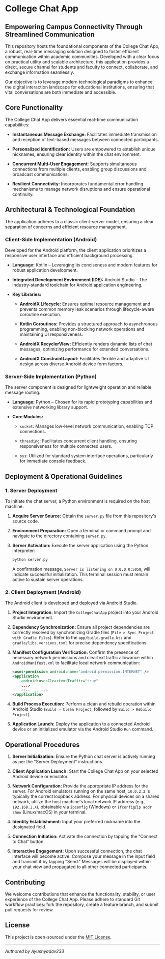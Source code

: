 # College Chat App

## Empowering Campus Connectivity Through Streamlined Communication

This repository hosts the foundational components of the College Chat App, a robust, real-time messaging solution designed to foster efficient communication within academic communities. Developed with a clear focus on practical utility and scalable architecture, this application provides a direct, secure channel for students and faculty to connect, collaborate, and exchange information seamlessly.

Our objective is to leverage modern technological paradigms to enhance the digital interaction landscape for educational institutions, ensuring that vital conversations are both immediate and accessible.

## Core Functionality

The College Chat App delivers essential real-time communication capabilities:

  * **Instantaneous Message Exchange:** Facilitates immediate transmission and reception of text-based messages between connected participants.

  * **Personalized Identification:** Users are empowered to establish unique nicknames, ensuring clear identity within the chat environment.

  * **Concurrent Multi-User Engagement:** Supports simultaneous connections from multiple clients, enabling group discussions and broadcast communications.

  * **Resilient Connectivity:** Incorporates fundamental error handling mechanisms to manage network disruptions and ensure operational continuity.

## Architectural & Technological Foundation

The application adheres to a classic client-server model, ensuring a clear separation of concerns and efficient resource management.

### Client-Side Implementation (Android)

Developed for the Android platform, the client application prioritizes a responsive user interface and efficient background processing.

  * **Language:** Kotlin – Leveraging its conciseness and modern features for robust application development.

  * **Integrated Development Environment (IDE):** Android Studio – The industry-standard toolchain for Android application engineering.

  * **Key Libraries:**

      * **AndroidX Lifecycle:** Ensures optimal resource management and prevents common memory leak scenarios through lifecycle-aware coroutine execution.

      * **Kotlin Coroutines:** Provides a structured approach to asynchronous programming, enabling non-blocking network operations and maintaining UI responsiveness.

      * **AndroidX RecyclerView:** Efficiently renders dynamic lists of chat messages, optimizing performance for extended conversations.

      * **AndroidX ConstraintLayout:** Facilitates flexible and adaptive UI design across diverse Android device form factors.

### Server-Side Implementation (Python)

The server component is designed for lightweight operation and reliable message routing.

  * **Language:** Python – Chosen for its rapid prototyping capabilities and extensive networking library support.

  * **Core Modules:**

      * `socket`: Manages low-level network communication, enabling TCP connections.

      * `threading`: Facilitates concurrent client handling, ensuring responsiveness for multiple connected users.

      * `sys`: Utilized for standard system interface operations, particularly for immediate console feedback.

## Deployment & Operational Guidelines

### 1\. Server Deployment

To initiate the chat server, a Python environment is required on the host machine.

1.  **Acquire Server Source:**
    Obtain the `server.py` file from this repository's source code.

2.  **Environment Preparation:**
    Open a terminal or command prompt and navigate to the directory containing `server.py`.

3.  **Server Activation:**
    Execute the server application using the Python interpreter:

    ```bash
    python server.py
    ```

    A confirmation message, `Server is listening on 0.0.0.0:5050`, will indicate successful initialization. This terminal session must remain active to sustain server operations.

### 2\. Client Deployment (Android)

The Android client is developed and deployed via Android Studio.

1.  **Project Integration:**
    Import the `CollegeChatApp` project into your Android Studio environment.

2.  **Dependency Synchronization:**
    Ensure all project dependencies are correctly resolved by synchronizing Gradle files (`File > Sync Project with Gradle Files`). Refer to the `app/build.gradle.kts` and `gradle/libs.versions.toml` for precise dependency specifications.

3.  **Manifest Configuration Verification:**
    Confirm the presence of necessary network permissions and cleartext traffic allowance within `AndroidManifest.xml` to facilitate local network communication:

    ```xml
    <uses-permission android:name="android.permission.INTERNET" />
    <application
        android:usesCleartextTraffic="true"
        ...>
        <!-- ... -->
    </application>
    ```

4.  **Build Process Execution:**
    Perform a clean and rebuild operation within Android Studio (`Build > Clean Project`, followed by `Build > Rebuild Project`).

5.  **Application Launch:**
    Deploy the application to a connected Android device or an initialized emulator via the Android Studio `Run` command.

## Operational Procedures

1.  **Server Initialization:**
    Ensure the Python chat server is actively running as per the "Server Deployment" instructions.

2.  **Client Application Launch:**
    Start the College Chat App on your selected Android device or emulator.

3.  **Network Configuration:**
    Provide the appropriate IP address for the server. For Android emulators running on the same host, `10.0.2.2` is typically the correct loopback address. For physical devices on a shared network, utilize the host machine's local network IP address (e.g., `192.168.1.X`), obtainable via `ipconfig` (Windows) or `ifconfig`/`ip addr show` (Linux/macOS) in your terminal.

4.  **Identity Establishment:**
    Input your preferred nickname into the designated field.

5.  **Connection Initiation:**
    Activate the connection by tapping the "Connect to Chat" button.

6.  **Interactive Engagement:**
    Upon successful connection, the chat interface will become active. Compose your message in the input field and transmit it by tapping "Send." Messages will be displayed within your chat view and propagated to all other connected participants.

## Contributing

We welcome contributions that enhance the functionality, stability, or user experience of the College Chat App. Please adhere to standard Git workflow practices: fork the repository, create a feature branch, and submit pull requests for review.

## License

This project is open-sourced under the [MIT License](https://www.google.com/search?q=LICENSE).

-----

*Authored by Ayushyadav233*
